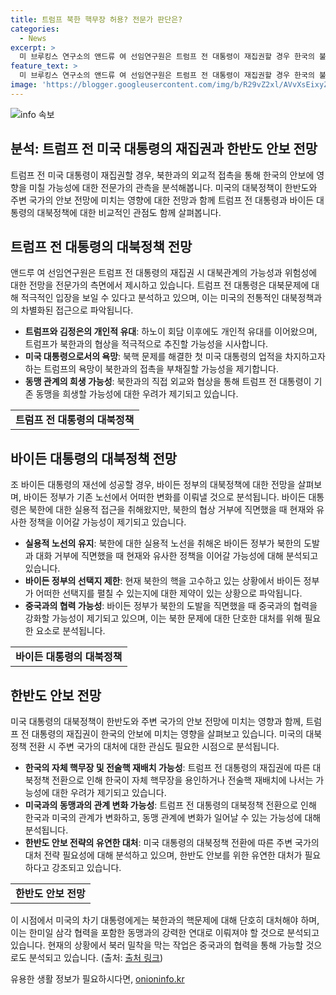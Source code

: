```yaml
---
title: 트럼프 북한 핵무장 허용? 전문가 판단은?
categories:
  - News
excerpt: >
  미 브루킹스 연구소의 앤드류 여 선임연구원은 트럼프 전 대통령이 재집권할 경우 한국의 불만을 잠재우기 위해 한국의 자체 핵무장을 용인하거나 전술핵 재배치에 나설 가능성이 있다고 분석했습니다. 또한, 트럼프 전 대통령이 북한과의 외교에 적극적으로 나서고, 비핵화를 추구하지 않을 가능성도 제기되었습니다. 이러한 변화는 한반도 안보와 미국-한국 동맹에 영향을 미칠 수 있으며, 윤석열 대통령의 대북 정책과도 충돌할 수 있음을 지적했습니다. 또한, 바이든 정부의 대북 정책은 현재와 큰 차이가 없을 것으로 분석되었으며, 북한 문제에 대한 단호한 대처가 필요하다고 강조했습니다.
feature_text: >
  미 브루킹스 연구소의 앤드류 여 선임연구원은 트럼프 전 대통령이 재집권할 경우 한국의 불만을 잠재우기 위해 한국의 자체 핵무장을 용인하거나 전술핵 재배치에 나설 가능성이 있다고 분석했습니다. 또한, 트럼프 전 대통령이 북한과의 외교에 적극적으로 나서고, 비핵화를 추구하지 않을 가능성도 제기되었습니다. 이러한 변화는 한반도 안보와 미국-한국 동맹에 영향을 미칠 수 있으며, 윤석열 대통령의 대북 정책과도 충돌할 수 있음을 지적했습니다. 또한, 바이든 정부의 대북 정책은 현재와 큰 차이가 없을 것으로 분석되었으며, 북한 문제에 대한 단호한 대처가 필요하다고 강조했습니다.
image: 'https://blogger.googleusercontent.com/img/b/R29vZ2xl/AVvXsEixyZcFfHzMRdzZMjFBmAUKJYCLCGyLL1o632UiGVXcaFdKo_bkvkuCioo0uUKlGfBVcT3P84aROyZIXSBEx3Aw5nCQ3pTgDom1WDC4m8eifvWiAmWEEVb4x6G_l8C0QH225ldMjyaFvpxGEBGNO37VmDTDMHGhJPq73UglMfDca1-0aw/s1600/blogspot.png'
---
```


<p><img src="https://blogger.googleusercontent.com/img/b/R29vZ2xl/AVvXsEixyZcFfHzMRdzZMjFBmAUKJYCLCGyLL1o632UiGVXcaFdKo_bkvkuCioo0uUKlGfBVcT3P84aROyZIXSBEx3Aw5nCQ3pTgDom1WDC4m8eifvWiAmWEEVb4x6G_l8C0QH225ldMjyaFvpxGEBGNO37VmDTDMHGhJPq73UglMfDca1-0aw/s1600/blogspot.png" alt="info 속보" /></p>

<h2 data-ke-size="size26">분석: 트럼프 전 미국 대통령의 재집권과 한반도 안보 전망</h2>

<p data-ke-size="size16">트럼프 전 미국 대통령이 재집권할 경우, 북한과의 외교적 접촉을 통해 한국의 안보에 영향을 미칠 가능성에 대한 전문가의 관측을 분석해봅니다. 미국의 대북정책이 한반도와 주변 국가의 안보 전망에 미치는 영향에 대한 전망과 함께 트럼프 전 대통령과 바이든 대통령의 대북정책에 대한 비교적인 관점도 함께 살펴봅니다.</p>

<h2 data-ke-size="size24">트럼프 전 대통령의 대북정책 전망</h2>

<p data-ke-size="size16">앤드루 여 선임연구원은 트럼프 전 대통령의 재집권 시 대북관계의 가능성과 위험성에 대한 전망을 전문가의 측면에서 제시하고 있습니다. 트럼프 전 대통령은 대북문제에 대해 적극적인 입장을 보일 수 있다고 분석하고 있으며, 이는 미국의 전통적인 대북정책과의 차별화된 접근으로 파악됩니다.</p>

<ul>
  <li><b>트럼프와 김정은의 개인적 유대</b>: 하노이 회담 이후에도 개인적 유대를 이어왔으며, 트럼프가 북한과의 협상을 적극적으로 추진할 가능성을 시사합니다.</li>
  <li><b>미국 대통령으로서의 욕망</b>: 북핵 문제를 해결한 첫 미국 대통령의 업적을 차지하고자 하는 트럼프의 욕망이 북한과의 접촉을 부채질할 가능성을 제기합니다.</li>
  <li><b>동맹 관계의 희생 가능성</b>: 북한과의 직접 외교와 협상을 통해 트럼프 전 대통령이 기존 동맹을 희생할 가능성에 대한 우려가 제기되고 있습니다.</li>
</ul>

<table>
  <tr>
    <td style="text-align: center; height: 17px;"><b>트럼프 전 대통령의 대북정책</b></td>
  </tr>
</table>

<h2 data-ke-size="size24">바이든 대통령의 대북정책 전망</h2>

<p data-ke-size="size16">조 바이든 대통령의 재선에 성공할 경우, 바이든 정부의 대북정책에 대한 전망을 살펴보며, 바이든 정부가 기존 노선에서 어떠한 변화를 이뤄낼 것으로 분석됩니다. 바이든 대통령은 북한에 대한 실용적 접근을 취해왔지만, 북한의 협상 거부에 직면했을 때 현재와 유사한 정책을 이어갈 가능성이 제기되고 있습니다.</p>

<ul>
  <li><b>실용적 노선의 유지</b>: 북한에 대한 실용적 노선을 취해온 바이든 정부가 북한의 도발과 대화 거부에 직면했을 때 현재와 유사한 정책을 이어갈 가능성에 대해 분석되고 있습니다.</li>
  <li><b>바이든 정부의 선택지 제한</b>: 현재 북한의 핵을 고수하고 있는 상황에서 바이든 정부가 어떠한 선택지를 펼칠 수 있는지에 대한 제약이 있는 상황으로 파악됩니다.</li>
  <li><b>중국과의 협력 가능성</b>: 바이든 정부가 북한의 도발을 직면했을 때 중국과의 협력을 강화할 가능성이 제기되고 있으며, 이는 북한 문제에 대한 단호한 대처를 위해 필요한 요소로 분석됩니다.</li>
</ul>

<table>
  <tr>
    <td style="text-align: center; height: 17px;"><b>바이든 대통령의 대북정책</b></td>
  </tr>
</table>

<h2 data-ke-size="size24">한반도 안보 전망</h2>

<p data-ke-size="size16">미국 대통령의 대북정책이 한반도와 주변 국가의 안보 전망에 미치는 영향과 함께, 트럼프 전 대통령의 재집권이 한국의 안보에 미치는 영향을 살펴보고 있습니다. 미국의 대북정책 전환 시 주변 국가의 대처에 대한 관심도 필요한 시점으로 분석됩니다.</p>

<ul>
  <li><b>한국의 자체 핵무장 및 전술핵 재배치 가능성</b>: 트럼프 전 대통령의 재집권에 따른 대북정책 전환으로 인해 한국이 자체 핵무장을 용인하거나 전술핵 재배치에 나서는 가능성에 대한 우려가 제기되고 있습니다.</li>
  <li><b>미국과의 동맹과의 관계 변화 가능성</b>: 트럼프 전 대통령의 대북정책 전환으로 인해 한국과 미국의 관계가 변화하고, 동맹 관계에 변화가 일어날 수 있는 가능성에 대해 분석됩니다.</li>
  <li><b>한반도 안보 전략의 유연한 대처</b>: 미국 대통령의 대북정책 전환에 따른 주변 국가의 대처 전략 필요성에 대해 분석하고 있으며, 한반도 안보를 위한 유연한 대처가 필요하다고 강조되고 있습니다.</li>
</ul>

<table>
  <tr>
    <td style="text-align: center; height: 17px;"><b>한반도 안보 전망</b></td>
  </tr>
</table>

<p>이 시점에서 미국의 차기 대통령에게는 북한과의 핵문제에 대해 단호히 대처해야 하며, 이는 한미일 삼각 협력을 포함한 동맹과의 강력한 연대로 이뤄져야 할 것으로 분석되고 있습니다. 현재의 상황에서 북러 밀착을 막는 작업은 중국과의 협력을 통해 가능할 것으로도 분석되고 있습니다. (출처: <a href="https://www.example.com">출처 링크</a>)</p>
유용한 생활 정보가 필요하시다면, <a href="https://onioninfo.kr" rel="dofollow">onioninfo.kr</a>


